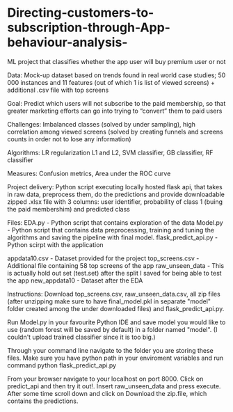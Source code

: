 # Directing-customers-to-subscription-through-App-behaviour-analysis-
ML project that classifies whether the app user will buy premium user or not

Data: Mock-up dataset based on trends found in real world case studies; 50 000 instances and 11 features (out of which 1 is list of viewed screens) + additional .csv file with top screens

Goal: Predict which users will not subscribe to the paid membership, so that greater marketing efforts can go into trying to “convert” them to paid users

Challenges: Imbalanced classes (solved by under sampling), high correlation among viewed screens (solved by creating funnels and screens counts in order not to lose any information) 

Algorithms: LR regularization L1 and L2, SVM classifier, GB classifier, RF classifier

Measures: Confusion metrics, Area under the ROC curve

Project delivery: Python script executing locally hosted flask api, that takes in raw data, preprocess them, do the predictions and provide downloadable zipped .xlsx file with 3 columns: user identifier, probability of class 1 (buing the paid membershim) and predicted class


Files:
EDA.py - Python script that contains exploration of the data
Model.py - Python script that contains data preprocessing, training and tuning the algorithms and saving the pipeline with final model.
flask_predict_api.py - Python scirpt with the application

appdata10.csv - Dataset provided for the project
top_screens.csv - Additional file containing 58 top screens of the app
raw_unseen_data - This is actually hold out set (test.set) after the split I saved for being able to test the app
new_appdata10 - Dataset after the EDA

Instructions:
Download top_screens.csv, raw_unseen_data.csv, all zip files (after unzipping make sure to have final_model.pkl in separate "model" folder created among the under downloaded files) and flask_predict_api.py. 

Run Model.py in your favourite Python IDE and save model you would like to use (random forest will be saved by default) in a folder named "model". (I couldn't upload trained classifier since it is too big.)


Through your command line navigate to the folder you are storing these files. Make sure you have python path in your enviroment variables and run command python flask_predict_api.py  

From your browser navigate to your localhost on port 8000. Click on predict_api and then try it out!.
Insert raw_unseen_data and press execute.
After some time scroll down and click on Download the zip.file, which contains the predictions.


